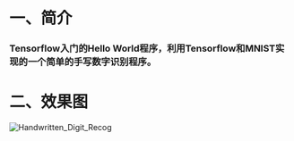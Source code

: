 # 一、简介 
### Tensorflow入门的Hello World程序，利用Tensorflow和MNIST实现的一个简单的手写数字识别程序。

# 二、效果图     

![Handwritten_Digit_Recog](https://github.com/wwptrdudu/Handwritten_Digit_Recognition/blob/master/pic/result_show.gif )